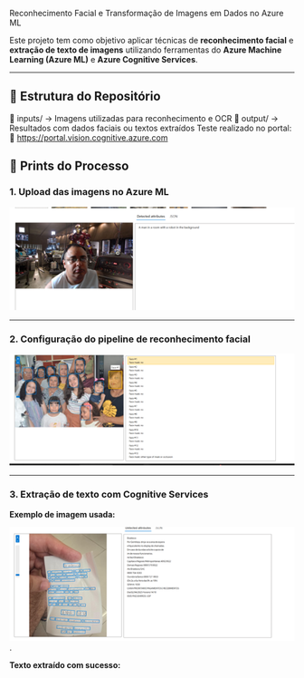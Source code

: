  Reconhecimento Facial e Transformação de Imagens em Dados no Azure ML

Este projeto tem como objetivo aplicar técnicas de **reconhecimento facial** e **extração de texto de imagens** utilizando ferramentas do **Azure Machine Learning (Azure ML)** e **Azure Cognitive Services**.

---

## 📁 Estrutura do Repositório
📁 inputs/ → Imagens utilizadas para reconhecimento e OCR
📁 output/ → Resultados com dados faciais ou textos extraídos
Teste realizado no portal:  
🔗 https://portal.vision.cognitive.azure.com
## 📸 Prints do Processo

### 1. Upload das imagens no Azure ML

![Upload de imagens](https://github.com/maxhumberto/cvisionIA/blob/b1a0f1b24885fe1e3e5fec2bc6b0d018dd4d1103/outputs/Add%20captions%20to%20images/Imagem1.png)

---

### 2. Configuração do pipeline de reconhecimento facial

![Pipeline facial](https://github.com/maxhumberto/cvisionIA/blob/b1a0f1b24885fe1e3e5fec2bc6b0d018dd4d1103/outputs/Detect%20faces%20in%20an%20image/Imagem3.png)

---

### 3. Extração de texto com Cognitive Services



**Exemplo de imagem usada:**

![Imagem OCR](https://github.com/maxhumberto/cvisionIA/blob/b1a0f1b24885fe1e3e5fec2bc6b0d018dd4d1103/outputs/Extract%20text%20from%20images/Imagem6.png).

**Texto extraído com sucesso:**

